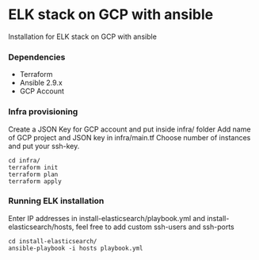 # ELK stack on GCP with ansible
Installation for ELK stack on GCP with ansible

### Dependencies
- Terraform
- Ansible 2.9.x
- GCP Account

### Infra provisioning
Create a JSON Key for GCP account and put inside infra/ folder
Add name of GCP project and JSON key in infra/main.tf
Choose number of instances and put your ssh-key.

```
cd infra/
terraform init
terraform plan
terraform apply
```
### Running ELK installation
Enter IP addresses in install-elasticsearch/playbook.yml and install-elasticsearch/hosts,
feel free to add custom ssh-users and ssh-ports
```
cd install-elasticsearch/
ansible-playbook -i hosts playbook.yml
```
